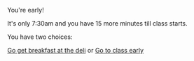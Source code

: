 You're early!

 It's only 7:30am and you have 15 more minutes till class starts.
 
 You have two choices:
 
 [Go get breakfast at the deli]()
 or
 [Go to class early]()
 